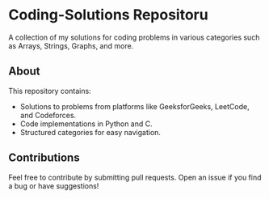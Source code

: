 # Coding-Solutions Repositoru

A collection of my solutions for coding problems in various categories such as Arrays, Strings, Graphs, and more.

## About
This repository contains:
- Solutions to problems from platforms like GeeksforGeeks, LeetCode, and Codeforces.
- Code implementations in Python and C.
- Structured categories for easy navigation.

## Contributions
Feel free to contribute by submitting pull requests. Open an issue if you find a bug or have suggestions!
